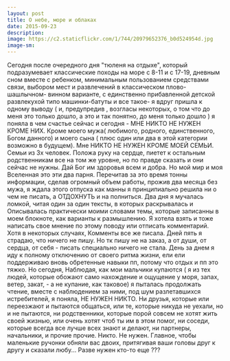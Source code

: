 ```yaml
---
layout: post
title: О небе, море и облаках
date: 2015-09-23
description: 
image: https://c2.staticflickr.com/1/744/20979652376_b0d524954d.jpg
image-sm: 
---
```

<p>Сегодня после очередного дня "тюленя на отдыхе", который подразумевает классические походы на море с 8-11 и с 17-19, дневным сном вместе с ребенком, минимальным пользованием средствами связи, выбором мест и развлечений в классическом плово-шашлычном- винном варианте, с единственно прибавленной детской развлекухой типо машинки-батуты и все такое- я вдруг пришла к одному выводу ( и, предупредив , возгласы некоторых, о том что до меня это только дошло, а это и так понятно, до меня только дошло ) я поняла в чем счастье сейчас и сегодня - МНЕ НИКТО НЕ НУЖЕН КРОМЕ НИХ. Кроме моего мужа( любимого, родного, единственного, Богом данного) и моего сына ( плюс один или два в этой категории возможно в будущем). Мне НИКТО НЕ НУЖЕН КРОМЕ МОЕЙ СЕМЬИ. Семьи из 3х человек. Положа руку на сердце, пиетет к остальным родственникам все на том же уровне, но по правде сказать и они сейчас не нужны. Дай Бог им здоровья всем и добра. Но мой мир и моя Вселенная это эти два парня. 
Перечитав за это время тонны информации, сделав огромный объем работы, прожив два месяца без мужа, я ждала этого отпуска как манны я принципиально решила ни о чем не писать, а ОТДОХНУТЬ и на полниться. Два дня я мучалась ломкой, читая один за один тексты, в которых раскрывалась и 
Описывалась практически моими словами темы, которые записанны в моем блокноте, как варианты к размышлению. Я хотела взять и тоже написать свое мнение по этому поводу или отписать комментарий. Хотя в некоторых случаях, Комменты все же писала. Дней пять я страдаю, что ничего не пишу. Но тк пишу не на заказ, а от души, от сердца, от себя - писать специально ничего не стала. День за днем я иду к полному отключению от своего ритма жизни, ели ели поддерживаю вновь обретенные навыки пп, потому что отдых и пп это тяжко. Но сегодня, Наблюдая, как мои мальчики купаются ( я из тех людей, которые обожают само нахождение и ощущение у моря, запах, ветер, закат, - а не купание, как таковое) я пыталась продолжать чтение, вместе с наблюдением за ними, под шум разлетавшихся истребителей, я поняла, НЕ НУЖЕН НИКТО. Ни друзья, которые или переезжают и пытаются общаться, или те, которые никуда не уехали, но и не пытаются, ни родственники, которые порой совсем не хотят жить своей жизнью, или очень хотят чтоб ты им в этом помог, ни соседи, которые всегда все лучше всех знают и делают, ни партнеры, начальники, и прочие прочие. Никто. Не нужен. Главное, чтобы маленькие ручонки обняли вас двоих, притягивая ваши головы друг к другу и сказали любу... Разве нужен кто-то еще ???</p>
